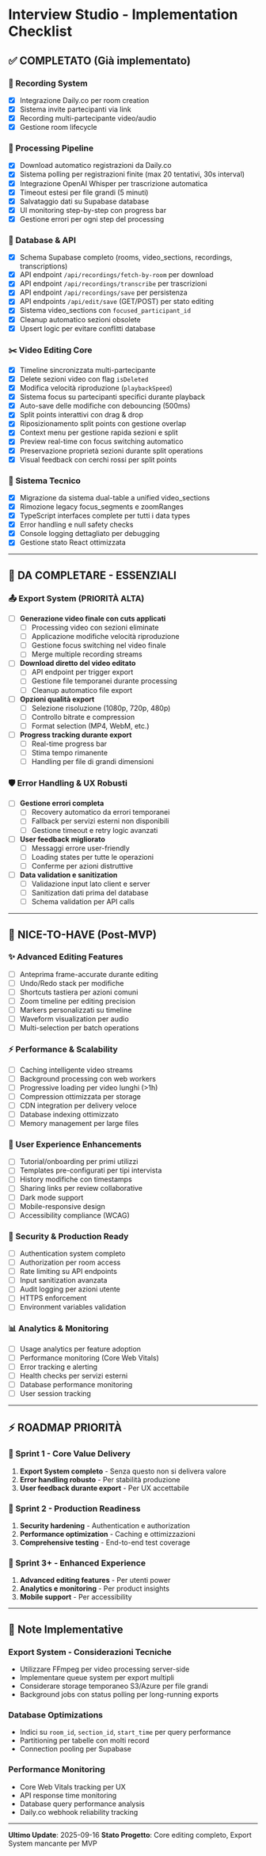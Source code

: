 # Interview Studio - Implementation Checklist

## ✅ COMPLETATO (Già implementato)

### 🎥 Recording System
- [x] Integrazione Daily.co per room creation
- [x] Sistema invite partecipanti via link
- [x] Recording multi-partecipante video/audio
- [x] Gestione room lifecycle

### 🔄 Processing Pipeline
- [x] Download automatico registrazioni da Daily.co
- [x] Sistema polling per registrazioni finite (max 20 tentativi, 30s interval)
- [x] Integrazione OpenAI Whisper per trascrizione automatica
- [x] Timeout estesi per file grandi (5 minuti)
- [x] Salvataggio dati su Supabase database
- [x] UI monitoring step-by-step con progress bar
- [x] Gestione errori per ogni step del processing

### 💾 Database & API
- [x] Schema Supabase completo (rooms, video_sections, recordings, transcriptions)
- [x] API endpoint `/api/recordings/fetch-by-room` per download
- [x] API endpoint `/api/recordings/transcribe` per trascrizioni
- [x] API endpoint `/api/recordings/save` per persistenza
- [x] API endpoints `/api/edit/save` (GET/POST) per stato editing
- [x] Sistema video_sections con `focused_participant_id`
- [x] Cleanup automatico sezioni obsolete
- [x] Upsert logic per evitare conflitti database

### ✂️ Video Editing Core
- [x] Timeline sincronizzata multi-partecipante
- [x] Delete sezioni video con flag `isDeleted`
- [x] Modifica velocità riproduzione (`playbackSpeed`)
- [x] Sistema focus su partecipanti specifici durante playback
- [x] Auto-save delle modifiche con debouncing (500ms)
- [x] Split points interattivi con drag & drop
- [x] Riposizionamento split points con gestione overlap
- [x] Context menu per gestione rapida sezioni e split
- [x] Preview real-time con focus switching automatico
- [x] Preservazione proprietà sezioni durante split operations
- [x] Visual feedback con cerchi rossi per split points

### 🔧 Sistema Tecnico
- [x] Migrazione da sistema dual-table a unified video_sections
- [x] Rimozione legacy focus_segments e zoomRanges
- [x] TypeScript interfaces complete per tutti i data types
- [x] Error handling e null safety checks
- [x] Console logging dettagliato per debugging
- [x] Gestione stato React ottimizzata

---

## 🔧 DA COMPLETARE - ESSENZIALI

### 📤 Export System (PRIORITÀ ALTA)
- [ ] **Generazione video finale con cuts applicati**
  - [ ] Processing video con sezioni eliminate
  - [ ] Applicazione modifiche velocità riproduzione
  - [ ] Gestione focus switching nel video finale
  - [ ] Merge multiple recording streams

- [ ] **Download diretto del video editato**
  - [ ] API endpoint per trigger export
  - [ ] Gestione file temporanei durante processing
  - [ ] Cleanup automatico file export

- [ ] **Opzioni qualità export**
  - [ ] Selezione risoluzione (1080p, 720p, 480p)
  - [ ] Controllo bitrate e compression
  - [ ] Format selection (MP4, WebM, etc.)

- [ ] **Progress tracking durante export**
  - [ ] Real-time progress bar
  - [ ] Stima tempo rimanente
  - [ ] Handling per file di grandi dimensioni

### 🛡️ Error Handling & UX Robusti
- [ ] **Gestione errori completa**
  - [ ] Recovery automatico da errori temporanei
  - [ ] Fallback per servizi esterni non disponibili
  - [ ] Gestione timeout e retry logic avanzati

- [ ] **User feedback migliorato**
  - [ ] Messaggi errore user-friendly
  - [ ] Loading states per tutte le operazioni
  - [ ] Conferme per azioni distruttive

- [ ] **Data validation e sanitization**
  - [ ] Validazione input lato client e server
  - [ ] Sanitization dati prima del database
  - [ ] Schema validation per API calls

---

## 🎯 NICE-TO-HAVE (Post-MVP)

### ✨ Advanced Editing Features
- [ ] Anteprima frame-accurate durante editing
- [ ] Undo/Redo stack per modifiche
- [ ] Shortcuts tastiera per azioni comuni
- [ ] Zoom timeline per editing precision
- [ ] Markers personalizzati su timeline
- [ ] Waveform visualization per audio
- [ ] Multi-selection per batch operations

### ⚡ Performance & Scalability
- [ ] Caching intelligente video streams
- [ ] Background processing con web workers
- [ ] Progressive loading per video lunghi (>1h)
- [ ] Compression ottimizzata per storage
- [ ] CDN integration per delivery veloce
- [ ] Database indexing ottimizzato
- [ ] Memory management per large files

### 🎨 User Experience Enhancements
- [ ] Tutorial/onboarding per primi utilizzi
- [ ] Templates pre-configurati per tipi intervista
- [ ] History modifiche con timestamps
- [ ] Sharing links per review collaborative
- [ ] Dark mode support
- [ ] Mobile-responsive design
- [ ] Accessibility compliance (WCAG)

### 🔐 Security & Production Ready
- [ ] Authentication system completo
- [ ] Authorization per room access
- [ ] Rate limiting su API endpoints
- [ ] Input sanitization avanzata
- [ ] Audit logging per azioni utente
- [ ] HTTPS enforcement
- [ ] Environment variables validation

### 📊 Analytics & Monitoring
- [ ] Usage analytics per feature adoption
- [ ] Performance monitoring (Core Web Vitals)
- [ ] Error tracking e alerting
- [ ] Health checks per servizi esterni
- [ ] Database performance monitoring
- [ ] User session tracking

---

## ⚡ ROADMAP PRIORITÀ

### 🚨 Sprint 1 - Core Value Delivery
1. **Export System completo** - Senza questo non si delivera valore
2. **Error handling robusto** - Per stabilità produzione
3. **User feedback durante export** - Per UX accettabile

### 🎯 Sprint 2 - Production Readiness
1. **Security hardening** - Authentication e authorization
2. **Performance optimization** - Caching e ottimizzazioni
3. **Comprehensive testing** - End-to-end test coverage

### 🌟 Sprint 3+ - Enhanced Experience
1. **Advanced editing features** - Per utenti power
2. **Analytics e monitoring** - Per product insights
3. **Mobile support** - Per accessibility

---

## 📝 Note Implementative

### Export System - Considerazioni Tecniche
- Utilizzare FFmpeg per video processing server-side
- Implementare queue system per export multipli
- Considerare storage temporaneo S3/Azure per file grandi
- Background jobs con status polling per long-running exports

### Database Optimizations
- Indici su `room_id`, `section_id`, `start_time` per query performance
- Partitioning per tabelle con molti record
- Connection pooling per Supabase

### Performance Monitoring
- Core Web Vitals tracking per UX
- API response time monitoring
- Database query performance analysis
- Daily.co webhook reliability tracking

---

**Ultimo Update**: 2025-09-16
**Stato Progetto**: Core editing completo, Export System mancante per MVP